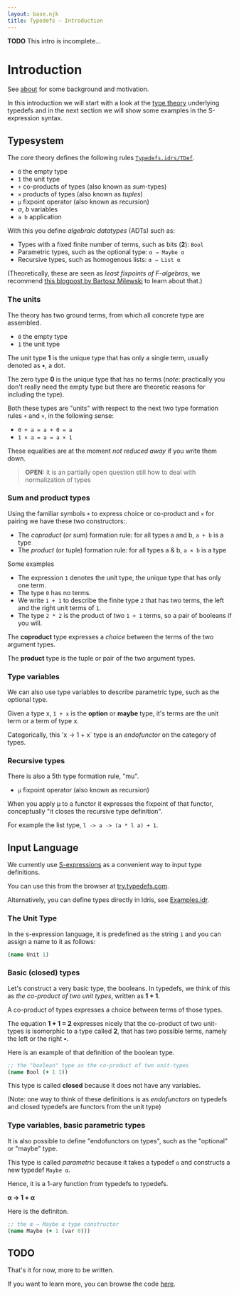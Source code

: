 ```yaml
---
layout: base.njk
title: Typedefs — Introduction
---
```


**TODO** This intro is incomplete...

# Introduction

See [about](/about) for some background and motivation.

In this introduction we will start with a look at the [type theory](https://en.wikipedia.org/wiki/Type_theory) underlying typedefs and in the next section we will show some examples in the S-expression syntax.

## Typesystem

The core theory defines the following rules [`Typedefs.idrs/TDef`](https://github.com/typedefs/typedefs/blob/master/src/Typedefs.idr#L14).

- `0` the empty type
- `1` the unit type
- `+` co-products of types (also known as *sum*-types)
- `×` products of types (also known as *tuples*)
- `µ` fixpoint operator (also known as recursion)
- *a*, *b* variables
- `a b` application

With this you define *algebraic datatypes* (ADTs) such as:

- Types with a fixed finite number of terms, such as bits (**2**): `Bool` 
- Parametric types, such as the optional type: `α → Maybe α`
- Recursive types, such as homogenous lists: `α → List α`

(Theoretically, these are seen as *least fixpoints of F-algebras*, we recommend [this blogpost by Bartosz Milewski](https://bartoszmilewski.com/2017/02/28/f-algebras/) to learn about that.)

### The units

The theory has two ground terms, from which all concrete type are assembled.

- `0` the empty type
- `1` the unit type

The unit type **1** is the unique type that has only a single term, usually denoted as **•**, a dot.

The zero type **0** is the unique type that has no terms (*note*: practically you don't really need the empty type but there are theoretic reasons for including the type).

Both these types are "units" with respect to the next two type formation rules `+` and `×`, in the following sense:

- `0 + a = a + 0 = a`
- `1 × a = a = a × 1`

These equalities are at the moment *not reduced away* if you write them down.
> **OPEN:** it is an partially open question still how to deal with normalization of types

### Sum and product types

Using the familiar symbols `+` to express choice or co-product and `×` for pairing we have these two constructors:.

- The *coproduct* (or sum) formation rule: for all types a and b, `a + b` is a type
- The *product* (or tuple) formation rule: for all types a & b, `a × b` is a type

Some examples

- The expression `1` denotes the unit type, the unique type that has only one term.
- The type `0` has no terms.
- We write `1 + 1` to describe the finite type `2` that has two terms, the left and the right unit terms of `1`.
- The type `2 * 2` is the product of two `1 + 1` terms, so a pair of booleans if you will.

The **coproduct** type expresses a *choice* between the terms of the two argument types.

The **product** type is the tuple or pair of the two argument types.

### Type variables

We can also use type variables to describe parametric type, such as the optional type.

Given a type x, `1 + x` is the **option** or **maybe** type, it's terms are the unit term or a term of type x.

Categorically, this 'x -> 1 + x` type is an *endofunctor* on the category of types.

### Recursive types

There is also a 5th type formation rule, "mu".

- `µ` fixpoint operator (also known as recursion)

When you apply µ to a functor it expresses the fixpoint of that functor, conceptually "it closes the recursive type definition".

For example the list type, `l -> a -> (a * l a) + 1`.

## Input Language

We currently use [S-expressions](https://www.computerhope.com/jargon/s/s-expression.htm) as a convenient way to input type definitions.

You can use this from the browser at [try.typedefs.com](https://try.typedefs.com).

Alternatively, you can define types directly in Idris, see [Examples.idr](https://github.com/typedefs/typedefs/blob/master/examples/Examples.idr).

### The Unit Type

In the s-expression language, it is predefined as the string `1` and you can assign a name to it as follows:

```clojure
(name Unit 1)
```

### Basic (closed) types

Let's construct a very basic type, the booleans. In typedefs, we think of this as *the co-product of two unit types*, written as **1 + 1**.

A co-product of types expresses a choice between terms of those types.

The equation **1 + 1 = 2** expresses nicely that the co-product of two unit-types is isomorphic to a type called **2**, that has two possible terms, namely the left or the right **•**.

Here is an example of that definition of the boolean type.

```clojure
;; the "boolean" type as the co-product of two unit-types
(name Bool (+ 1 1))
```

This type is called **closed** because it does not have any variables.

(Note: one way to think of these definitions is as *endofunctors* on typedefs and closed typedefs are functors from the unit type)

### Type variables, basic parametric types

It is also possible to define "endofunctors on types", such as the "optional" or "maybe" type.

This type is called *parametric* because it takes a typedef `α` and constructs a new typedef `Maybe α`.

Hence, it is a 1-ary function from typedefs to typedefs.

**α → 1 + α**

Here is the definiton.

```clojure
;; the α → Maybe α type constructor
(name Maybe (+ 1 (var 0)))
```

## TODO

That's it for now, more to be written.

If you want to learn more, you can browse the code [here](https://github.com/typedefs).